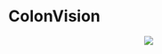 # ColonVision

<div align="center">
    <p align="center">
    <img src="imgs/show_1.gif"/> <br />
</p>
</div>
</div>
